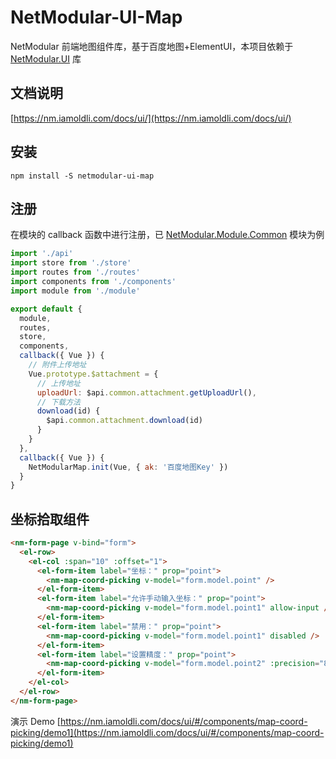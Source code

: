 # NetModular-UI-Map

NetModular 前端地图组件库，基于百度地图+ElementUI，本项目依赖于 [NetModular.UI](https://github.com/iamoldli/NetModular.UI) 库

## 文档说明

[https://nm.iamoldli.com/docs/ui/](https://nm.iamoldli.com/docs/ui/)

## 安装

```
npm install -S netmodular-ui-map
```

## 注册

在模块的 callback 函数中进行注册，已 [NetModular.Module.Common](https://github.com/iamoldli/NetModular.Module.Common) 模块为例

```js
import './api'
import store from './store'
import routes from './routes'
import components from './components'
import module from './module'

export default {
  module,
  routes,
  store,
  components,
  callback({ Vue }) {
    // 附件上传地址
    Vue.prototype.$attachment = {
      // 上传地址
      uploadUrl: $api.common.attachment.getUploadUrl(),
      // 下载方法
      download(id) {
        $api.common.attachment.download(id)
      }
    }
  },
  callback({ Vue }) {
    NetModularMap.init(Vue, { ak: '百度地图Key' })
  }
}
```

## 坐标拾取组件

```html
<nm-form-page v-bind="form">
  <el-row>
    <el-col :span="10" :offset="1">
      <el-form-item label="坐标：" prop="point">
        <nm-map-coord-picking v-model="form.model.point" />
      </el-form-item>
      <el-form-item label="允许手动输入坐标：" prop="point">
        <nm-map-coord-picking v-model="form.model.point1" allow-input />
      </el-form-item>
      <el-form-item label="禁用：" prop="point">
        <nm-map-coord-picking v-model="form.model.point1" disabled />
      </el-form-item>
      <el-form-item label="设置精度：" prop="point">
        <nm-map-coord-picking v-model="form.model.point2" :precision="8" />
      </el-form-item>
    </el-col>
  </el-row>
</nm-form-page>
```

演示 Demo [https://nm.iamoldli.com/docs/ui/#/components/map-coord-picking/demo1](https://nm.iamoldli.com/docs/ui/#/components/map-coord-picking/demo1)
